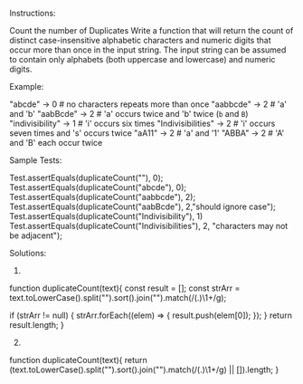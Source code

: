 Instructions:

Count the number of Duplicates
Write a function that will return the count of distinct case-insensitive alphabetic characters and numeric digits that occur more than once in the input string. The input string can be assumed to contain only alphabets (both uppercase and lowercase) and numeric digits.


Example:

"abcde" -> 0 # no characters repeats more than once
"aabbcde" -> 2 # 'a' and 'b'
"aabBcde" -> 2 # 'a' occurs twice and 'b' twice (`b` and `B`)
"indivisibility" -> 1 # 'i' occurs six times
"Indivisibilities" -> 2 # 'i' occurs seven times and 's' occurs twice
"aA11" -> 2 # 'a' and '1'
"ABBA" -> 2 # 'A' and 'B' each occur twice


Sample Tests:

Test.assertEquals(duplicateCount(""), 0);
Test.assertEquals(duplicateCount("abcde"), 0);
Test.assertEquals(duplicateCount("aabbcde"), 2);
Test.assertEquals(duplicateCount("aabBcde"), 2,"should ignore case");
Test.assertEquals(duplicateCount("Indivisibility"), 1)
Test.assertEquals(duplicateCount("Indivisibilities"), 2, "characters may not be adjacent");


Solutions:

1.
function duplicateCount(text){
  const result = [];
  const strArr = text.toLowerCase().split("").sort().join("").match(/(.)\1+/g);
  
  if (strArr != null) {
    strArr.forEach((elem) => {
      result.push(elem[0]);
    });
  }
  return result.length;
}


2.
function duplicateCount(text){
  return (text.toLowerCase().split("").sort().join("").match(/(.)\1+/g) || []).length;
}
